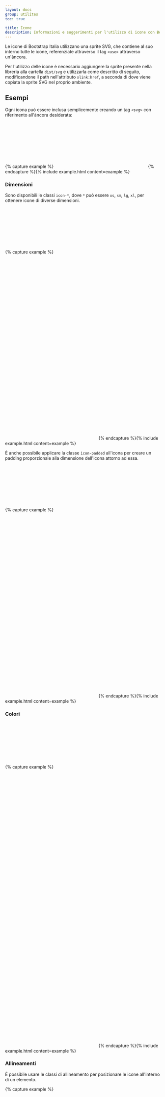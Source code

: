 ```yaml
---
layout: docs
group: utilites
toc: true

title: Icone
description: Informazioni e suggerimenti per l'utilizzo di icone con Bootstrap Italia.
---
```


Le icone di Bootstrap Italia utilizzano una sprite SVG, che contiene al suo interno tutte le icone, referenziate attraverso il tag `<use>` attraverso un'àncora.

Per l'utilizzo delle icone è necessario aggiungere la sprite presente nella libreria alla cartella `dist/svg` e utilizzarla come descritto di seguito, modificandone il path nell'attributo `xlink:href`, a seconda di dove viene copiata la sprite SVG nel proprio ambiente.

## Esempi

Ogni icona può essere inclusa semplicemente creando un tag `<svg>` con riferimento all'àncora desiderata:

{% capture example %}
<svg class="icon"><use xlink:href="{{ site.baseurl }}/dist/svg/sprite.svg#it-tool"></use></svg>
{% endcapture %}{% include example.html content=example %}

### Dimensioni

Sono disponibili le classi `icon-*`, dove `*` può essere `xs`, `sm`, `lg`, `xl`, per ottenere icone di diverse dimensioni.

{% capture example %}
<svg class="bg-light icon icon-xs"><use xlink:href="{{ site.baseurl }}/dist/svg/sprite.svg#it-check-circle"></use></svg>
<svg class="bg-light icon icon-sm"><use xlink:href="{{ site.baseurl }}/dist/svg/sprite.svg#it-check-circle"></use></svg>
<svg class="bg-light icon"><use xlink:href="{{ site.baseurl }}/dist/svg/sprite.svg#it-check-circle"></use></svg>
<svg class="bg-light icon icon-lg"><use xlink:href="{{ site.baseurl }}/dist/svg/sprite.svg#it-check-circle"></use></svg>
<svg class="bg-light icon icon-xl"><use xlink:href="{{ site.baseurl }}/dist/svg/sprite.svg#it-check-circle"></use></svg>
{% endcapture %}{% include example.html content=example %}

È anche possibile applicare la classe `icon-padded` all'icona per creare un padding proporzionale alla dimensione dell'icona attorno ad essa.

{% capture example %}
<svg class="bg-light icon icon-xs icon-padded"><use xlink:href="{{ site.baseurl }}/dist/svg/sprite.svg#it-check-circle"></use></svg>
<svg class="bg-light icon icon-sm icon-padded"><use xlink:href="{{ site.baseurl }}/dist/svg/sprite.svg#it-check-circle"></use></svg>
<svg class="bg-light icon icon-padded"><use xlink:href="{{ site.baseurl }}/dist/svg/sprite.svg#it-check-circle"></use></svg>
<svg class="bg-light icon icon-lg icon-padded"><use xlink:href="{{ site.baseurl }}/dist/svg/sprite.svg#it-check-circle"></use></svg>
<svg class="bg-light icon icon-xl icon-padded"><use xlink:href="{{ site.baseurl }}/dist/svg/sprite.svg#it-check-circle"></use></svg>
{% endcapture %}{% include example.html content=example %}

### Colori

{% capture example %}
<svg class="icon icon-primary bg-light"><use xlink:href="{{ site.baseurl }}/dist/svg/sprite.svg#it-check-circle"></use></svg>
<svg class="icon icon-secondary bg-light"><use xlink:href="{{ site.baseurl }}/dist/svg/sprite.svg#it-check-circle"></use></svg>
<svg class="icon icon-success bg-light"><use xlink:href="{{ site.baseurl }}/dist/svg/sprite.svg#it-check-circle"></use></svg>
<svg class="icon icon-warning bg-light"><use xlink:href="{{ site.baseurl }}/dist/svg/sprite.svg#it-check-circle"></use></svg>
<svg class="icon icon-danger bg-light"><use xlink:href="{{ site.baseurl }}/dist/svg/sprite.svg#it-check-circle"></use></svg>
<svg class="icon icon-light bg-dark"><use xlink:href="{{ site.baseurl }}/dist/svg/sprite.svg#it-check-circle"></use></svg>
<svg class="icon icon-white bg-dark"><use xlink:href="{{ site.baseurl }}/dist/svg/sprite.svg#it-check-circle"></use></svg>
{% endcapture %}{% include example.html content=example %}

### Allineamenti

È possibile usare le classi di allineamento per posizionare le icone all'interno di un elemento.

{% capture example %}
<div style="line-height: 4em;">
  <svg class="bg-light icon align-bottom"><use xlink:href="{{ site.baseurl }}/dist/svg/sprite.svg#it-check-circle"></use></svg>
  <svg class="bg-light icon align-middle"><use xlink:href="{{ site.baseurl }}/dist/svg/sprite.svg#it-check-circle"></use></svg>
  <svg class="bg-light icon align-top"><use xlink:href="{{ site.baseurl }}/dist/svg/sprite.svg#it-check-circle"></use></svg>
</div>
{% endcapture %}{% include example.html content=example %}

### Lista delle icone disponibili

{% capture example %}
<div class="row">
  {% for icona in site.data.icons.regular %}
  <div class="col-12 col-md-6 col-lg-4">
    <svg class="icon"><use xlink:href="{{ site.baseurl }}/dist/svg/sprite.svg#{{icona}}"></use></svg> {{icona}}
  </div>{% endfor %}
</div>
<h4 class="mt-4">Social</h4>
<div class="row">
  {% for icona in site.data.icons.social %}
  <div class="col-12 col-md-6 col-lg-4">
    <svg class="icon"><use xlink:href="{{ site.baseurl }}/dist/svg/sprite.svg#{{icona}}"></use></svg> {{icona}}
  </div>{% endfor %}
</div>
<h4 class="mt-4">Extra</h4>
<div class="row">
  {% for icona in site.data.icons.extra %}
  <div class="col-12 col-md-6 col-lg-4">
    <svg class="icon"><use xlink:href="{{ site.baseurl }}/dist/svg/sprite.svg#{{icona}}"></use></svg> {{icona}}
  </div>{% endfor %}
</div>
{% endcapture %}{% include example.html content=example %}




